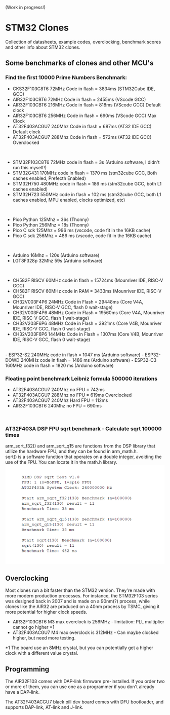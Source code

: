 (Work in progress!)
# STM32 Clones
Collection of datasheets, example codes, overclocking, benchmark scores and other info about STM32 clones.


## Some benchmarks of clones and other MCU's

### Find the first 10000 Prime Numbers Benchmark:
- CKS32F103C8T6 72MHz Code in flash = 3834ms (STM32Cube IDE, GCC)
- AIR32F103CBT6 72MHz Code in flash = 2455ms (VScode GCC) 
- AIR32F103CBT6 216MHz Code in flash = 818ms (VScode GCC) Default clock
- AIR32F103CBT6 256MHz Code in flash = 690ms (VScode GCC) Max Clock
- AT32F403ACGU7 240Mhz Code in flash = 687ms (AT32 IDE GCC) Default clock
- AT32F403ACGU7 288Mhz Code in flash = 572ms (AT32 IDE GCC) Overclocked

<br/>

- STM32F103C8T6 72MHz code in flash = 3s (Arduino software, I didn't run this myself!)
- STM32G431 170MHz code in flash = 1370 ms (stm32cube GCC, Both caches enabled, Prefecth Enabled)
- STM32H750 480MHz code in flash = 186 ms (stm32cube GCC, both L1 caches enabled)
- STM32H723 550MHz code in flash = 102 ms (stm32cube GCC, both L1 caches enabled, MPU enabled, clocks optimized, etc)
<br/>

- Pico Python 125Mhz = 36s (Thonny)
- Pico Python 256Mhz = 18s (Thonny)
- Pico C sdk 125Mhz  = 996 ms (vscode, code fit in the 16KB cache) 
- Pico C sdk 256Mhz  = 486 ms (vscode, code fit in the 16KB cache)
<br/>

- Arduino 16Mhz = 120s (Arduino software)
- LGT8F328p 32Mhz 59s (Arduino software)
<br/>

- CH582F RISCV  60MHz code in flash = 15724ms (Mounriver IDE, RISC-V GCC)
- CH582F RISCV  60MHz code in RAM   =  3433ms (Mounriver IDE, RISC-V GCC)
- CH32V003F4P6  24MHz Code in Flash = 29448ms (Core V4A, Mounriver IDE, RISC-V GCC, flash 0 wait-stage)
- CH32V003F4P6  48MHz Code in Flash = 19560ms (Core V4A, Mounriver IDE, RISC-V GCC, flash 1 wait-stage)
- CH32V203F6P6  48MHz Code in Flash =  3921ms (Core V4B, Mounriver IDE, RISC-V GCC, flash 0 wait-stage)
- CH32V203F6P6 144MHz Code in Flash =  1307ms (Core V4B, Mounriver IDE, RISC-V GCC, flash 0 wait-stage)

<br/>
- ESP32-S2 240MHz code in flash   = 1047 ms (Arduino software)
- ESP32-DOWD 240MHz code in flash = 1486 ms (Arduino software)
- ESP32-C3 160MHz code in flash   = 1820 ms (Arduino software)
<br/>


### Floating point benchmark Leibniz formula 500000 iterations
- AT32F403ACGU7 240Mhz   no FPU   = 742ms
- AT32F403ACGU7 288Mhz   no FPU   = 619ms Overclocked
- AT32F403ACGU7 240Mhz   Hard FPU = 112ms
- AIR32F103CBT6 240Mhz   no FPU   = 690ms
<br/>

### AT32F403A DSP FPU sqrt benchmark - Calculate sqrt 100000 times
arm_sqrt_f32() and arm_sqrt_q15 are functions from the DSP library that utilize the hardware FPU, and they can be found in arm_math.h. <br/>
sqrt() is a software function that operates on a double integer, avoiding the use of the FPU. You can locate it in the math.h library.<br/>
![sqrt_bench](https://github.com/JacobIkke/STM32_Clones/blob/main/AT32F403A_Examples/images/AT32F403A_sqrt_dsp_fpu_bench_240M.png)

## Overclocking
Most clones run a bit faster than the STM32 version. They're made with more modern production processes. 
For instance, the STM32F103 series was designed back in 2007 and is made on a 90nm(?) process, while clones like the AIR32 are produced on a 40nm process by TSMC, giving it more potential for higher clock speeds.

* AIR32F103CBT6 M3 max overclock is 256MHz - limitation: PLL multiplier cannot go higher *1
* AT32F403ACGU7 M4 max overclock is 312MHz - Can maybe clocked higher, but need more testing. 

*1 The board use an 8MHz crystal, but you can potentially get a higher clock with a different value crystal.

## Programming
The AIR32F103 comes with DAP-link firmware pre-installed. If you order two or more of them, you can use one as a programmer if you don't already have a DAP-link.

The AT32F403ACGU7 black pill dev board comes with DFU bootloader, and supports DAP-link, AT-link and J-link. 
